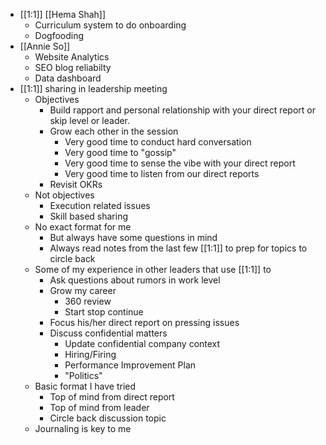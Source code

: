 - [[1:1]] [[Hema Shah]]
    - Curriculum system to do onboarding
    - Dogfooding
- [[Annie So]]
    - Website Analytics
    - SEO blog reliabilty
    - Data dashboard
- [[1:1]] sharing in leadership meeting
    - Objectives
        - Build rapport and personal relationship with your direct report or skip level or leader.
        - Grow each other in the session
            - Very good time to conduct hard conversation
            - Very good time to "gossip"
            - Very good time to sense the vibe with your direct report
            - Very good time to listen from our direct reports
        - Revisit OKRs
    - Not objectives
        - Execution related issues
        - Skill based sharing
    - No exact format for me
        - But always have some questions in mind
        - Always read notes from the last few [[1:1]] to prep for topics to circle back
    - Some of my experience in other leaders that use [[1:1]] to
        - Ask questions about rumors in work level 
        - Grow my career
            - 360 review
            - Start stop continue
        - Focus his/her direct report on pressing issues
        - Discuss confidential matters
            - Update confidential company context
            - Hiring/Firing
            - Performance Improvement Plan
            - "Politics"
    - Basic format I have tried
        - Top of mind from direct report
        - Top of mind from leader
        - Circle back discussion topic
    - Journaling is key to me
